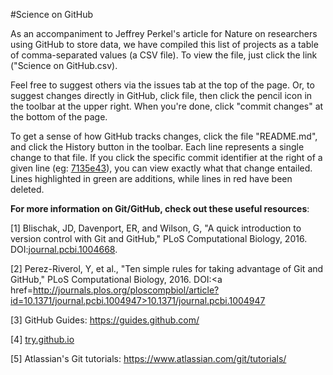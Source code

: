 #Science on GitHub

As an accompaniment to Jeffrey Perkel's article for Nature on researchers using GitHub to store data, we have 
compiled this list of projects as a table of comma-separated values (a CSV file). To view the file, just click the link ("Science on GitHub.csv).

Feel free to suggest others via the issues tab at the top of the page. Or, to suggest changes directly in GitHub, click file, then click the pencil icon in the toolbar at the upper right. When you're done, click "commit changes" at the bottom of the page.

To get a sense of how GitHub tracks changes, click the file "README.md", and click the History button in the toolbar. Each line represents a single change to that file. If you click the specific commit identifier at the right of a given line (eg: <a href=https://github.com/jperkel/Science-on-GitHub/commit/7135e431aabb18b905ea2d5e8b4b5385a9006df5>7135e43</a>), you can view exactly what that change entailed. Lines highlighted in green are additions, while lines in red have been deleted.

<b>For more information on Git/GitHub, check out these useful resources</b>:
<p>[1] Blischak, JD, Davenport, ER, and Wilson, G, "A quick introduction to version control with Git and GitHub," PLoS Computational Biology, 2016. DOI:<a href=http://journals.plos.org/ploscompbiol/article?id=10.1371/journal.pcbi.1004668>journal.pcbi.1004668</a>.

[2] Perez-Riverol, Y, et al., "Ten simple rules for taking advantage of Git and GitHub," PLoS Computational Biology, 2016. DOI:<a href=http://journals.plos.org/ploscompbiol/article?id=10.1371/journal.pcbi.1004947>10.1371/journal.pcbi.1004947</a>

[3] GitHub Guides: https://guides.github.com/

[4] <a href=https://try.github.io/levels/1/challenges/1>try.github.io</a>

[5] Atlassian's Git tutorials: https://www.atlassian.com/git/tutorials/

